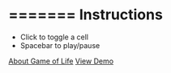 =======
Instructions
=======

- Click to toggle a cell
- Spacebar to play/pause


[About Game of Life](http://en.wikipedia.org/wiki/Conway's_Game_of_Life)
[View Demo](http://cabloo.github.io/life/)
